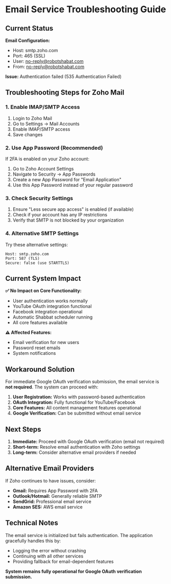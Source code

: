 # Email Service Troubleshooting Guide

## Current Status

**Email Configuration:**
- Host: smtp.zoho.com
- Port: 465 (SSL)
- User: no-reply@robotshabat.com
- From: no-reply@robotshabat.com

**Issue:** Authentication failed (535 Authentication Failed)

## Troubleshooting Steps for Zoho Mail

### 1. Enable IMAP/SMTP Access
1. Login to Zoho Mail
2. Go to Settings → Mail Accounts
3. Enable IMAP/SMTP access
4. Save changes

### 2. Use App Password (Recommended)
If 2FA is enabled on your Zoho account:
1. Go to Zoho Account Settings
2. Navigate to Security → App Passwords
3. Create a new App Password for "Email Application"
4. Use this App Password instead of your regular password

### 3. Check Security Settings
1. Ensure "Less secure app access" is enabled (if available)
2. Check if your account has any IP restrictions
3. Verify that SMTP is not blocked by your organization

### 4. Alternative SMTP Settings
Try these alternative settings:
```
Host: smtp.zoho.com
Port: 587 (TLS)
Secure: false (use STARTTLS)
```

## Current System Impact

**✅ No Impact on Core Functionality:**
- User authentication works normally
- YouTube OAuth integration functional
- Facebook integration operational
- Automatic Shabbat scheduler running
- All core features available

**⚠️ Affected Features:**
- Email verification for new users
- Password reset emails
- System notifications

## Workaround Solution

For immediate Google OAuth verification submission, the email service is **not required**. The system can proceed with:

1. **User Registration:** Works with password-based authentication
2. **OAuth Integration:** Fully functional for YouTube/Facebook
3. **Core Features:** All content management features operational
4. **Google Verification:** Can be submitted without email service

## Next Steps

1. **Immediate:** Proceed with Google OAuth verification (email not required)
2. **Short-term:** Resolve email authentication with Zoho settings
3. **Long-term:** Consider alternative email providers if needed

## Alternative Email Providers

If Zoho continues to have issues, consider:
- **Gmail:** Requires App Password with 2FA
- **Outlook/Hotmail:** Generally reliable SMTP
- **SendGrid:** Professional email service
- **Amazon SES:** AWS email service

## Technical Notes

The email service is initialized but fails authentication. The application gracefully handles this by:
- Logging the error without crashing
- Continuing with all other services
- Providing fallback for email-dependent features

**System remains fully operational for Google OAuth verification submission.**